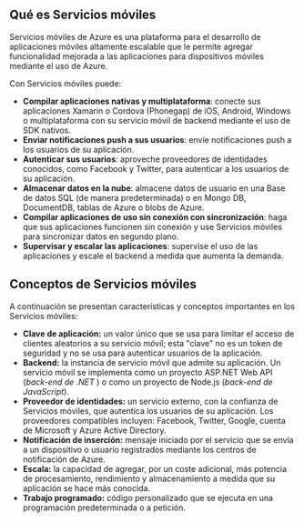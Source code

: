 ## <a name="what-is"></a>Qué es Servicios móviles

Servicios móviles de Azure es una plataforma para el desarrollo de aplicaciones móviles altamente escalable que le permite agregar funcionalidad mejorada a las aplicaciones para dispositivos móviles mediante el uso de Azure.

Con Servicios móviles puede:

+ **Compilar aplicaciones nativas y multiplataforma**: conecte sus aplicaciones Xamarin o Cordova (Phonegap) de iOS, Android, Windows o multiplataforma con su servicio móvil de backend mediante el uso de SDK nativos.  
+ **Enviar notificaciones push a sus usuarios**: envíe notificaciones push a los usuarios de su aplicación.
+ **Autenticar sus usuarios**: aproveche proveedores de identidades conocidos, como Facebook y Twitter, para autenticar a los usuarios de su aplicación.
+ **Almacenar datos en la nube**: almacene datos de usuario en una Base de datos SQL (de manera predeterminada) o en Mongo DB, DocumentDB, tablas de Azure o blobs de Azure. 
+ **Compilar aplicaciones de uso sin conexión con sincronización**: haga que sus aplicaciones funcionen sin conexión y use Servicios móviles para sincronizar datos en segundo plano.
+ **Supervisar y escalar las aplicaciones**: supervise el uso de las aplicaciones y escale el backend a medida que aumenta la demanda. 

## <a name="concepts"> </a>Conceptos de Servicios móviles

A continuación se presentan características y conceptos importantes en los Servicios móviles:

+ **Clave de aplicación:** un valor único que se usa para limitar el acceso de clientes aleatorios a su servicio móvil; esta "clave" no es un token de seguridad y no se usa para autenticar usuarios de la aplicación.    
+ **Backend:** la instancia de servicio móvil que admite su aplicación. Un servicio móvil se implementa como un proyecto ASP.NET Web API (*back-end de .NET* ) o como un proyecto de Node.js (*back-end de JavaScript*).
+ **Proveedor de identidades:** un servicio externo, con la confianza de Servicios móviles, que autentica los usuarios de su aplicación. Los proveedores compatibles incluyen: Facebook, Twitter, Google, cuenta de Microsoft y Azure Active Directory. 
+ **Notificación de inserción:** mensaje iniciado por el servicio que se envía a un dispositivo o usuario registrados mediante los centros de notificación de Azure.
+ **Escala:** la capacidad de agregar, por un coste adicional, más potencia de procesamiento, rendimiento y almacenamiento a medida que su aplicación se hace más conocida.
+ **Trabajo programado:** código personalizado que se ejecuta en una programación predeterminada o a petición.

<!---HONumber=July15_HO1-->